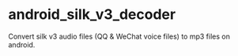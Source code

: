 # android_silk_v3_decoder
Convert silk v3 audio files (QQ &amp; WeChat voice files) to mp3 files on android.

